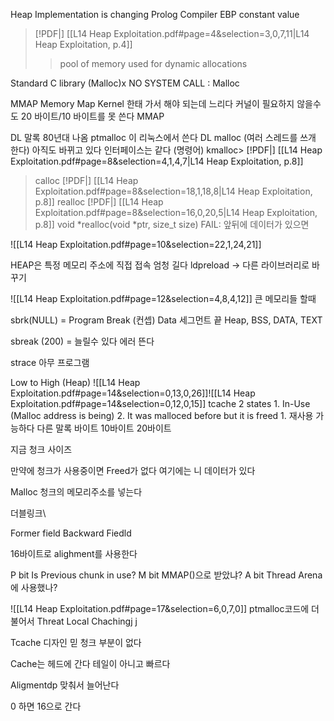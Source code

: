 Heap Implementation is changing
Prolog
	Compiler EBP constant value
	
> [!PDF|] [[L14 Heap Exploitation.pdf#page=4&selection=3,0,7,11|L14 Heap Exploitation, p.4]]
> > pool of memory used for dynamic allocations
> 
Standard C library (Malloc)x
NO SYSTEM CALL : Malloc

MMAP
	Memory Map
	Kernel 한태 가서 해야 되는데 느리다
	커널이 필요하지 않을수도
	20 바이트/10 바이트를 못 쓴다
	MMAP

DL 말록
	80년대 나옴
	ptmalloc 이 리눅스에서 쓴다 DL malloc (여러 스레드를 쓰개 한다)
	아직도 바뀌고 있다
	인터페이스는 같다 (명령어)
	kmalloc> [!PDF|] [[L14 Heap Exploitation.pdf#page=8&selection=4,1,4,7|L14 Heap Exploitation, p.8]]
> calloc
> [!PDF|] [[L14 Heap Exploitation.pdf#page=8&selection=18,1,18,8|L14 Heap Exploitation, p.8]]
> realloc
> [!PDF|] [[L14 Heap Exploitation.pdf#page=8&selection=16,0,20,5|L14 Heap Exploitation, p.8]]
> void *realloc(void *ptr, size_t size)
FAIL: 앞뒤에 데이터가 있으면

![[L14 Heap Exploitation.pdf#page=10&selection=22,1,24,21]]

HEAP은 특정 메모리 주소에 직접 접속
	엄청 길다
ldpreload -> 다른 라이브러리로 바꾸기

![[L14 Heap Exploitation.pdf#page=12&selection=4,8,4,12]]
큰 메모리들 할때


sbrk(NULL) = Program Break (컨셉)
Data 세그먼트 끝
Heap, BSS, DATA, TEXT

sbreak (200) = 늘릴수 있다
에러 뜬다

strace 아무 프로그램

Low to High (Heap)
![[L14 Heap Exploitation.pdf#page=14&selection=0,13,0,26]]![[L14 Heap Exploitation.pdf#page=14&selection=0,12,0,15]]
tcache
2 states
	1. In-Use (Malloc address is being)
	2. It was malloced before but it is freed
		1. 재사용 가능하다
다른 말록 바이트
10바이트
20바이트

지금 청크 사이즈

만약에 청크가 사용중이면
Freed가 없다
여기에는 니 데이터가 있다

Malloc 청크의 메모리주소를 넣는다

더블링크\

Former field
Backward Fiedld


16바이트로 alighment를 사용한다

P bit
	Is Previous chunk in use?
M bit
	MMAP()으로 받았냐?
A bit
	Thread Arena에 사용했나?

![[L14 Heap Exploitation.pdf#page=17&selection=6,0,7,0]]
ptmalloc코드에 더불어서 Threat Local Chachingj j 

Tcache 디자인
믿 청크 부분이 없다


Cache는 헤드에 간다
테일이 아니고
빠르다


Aligmentdp 맞춰서 늘어난다 

0 하면 16으로 간다